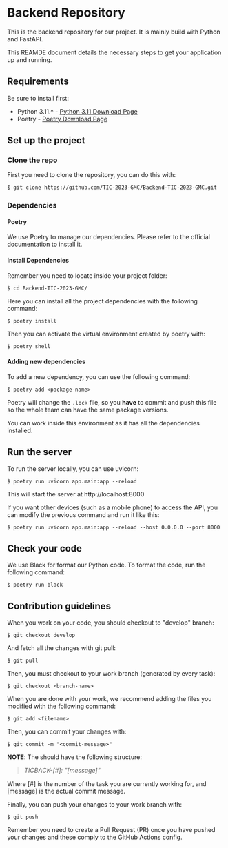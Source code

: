 # Backend Repository

This is the backend repository for our project. It is mainly build with Python and FastAPI.

This REAMDE document details the necessary steps to get your application up and running.

## Requirements
Be sure to install first:

* Python 3.11.^ - [Python 3.11 Download Page](https://www.python.org/downloads/release/python-3110/)
* Poetry - [Poetry Download Page](https://pypi.org/project/poetry/)

## Set up the project

### Clone the repo

First you need to clone the repository, you can do this with:

```bash
$ git clone https://github.com/TIC-2023-GMC/Backend-TIC-2023-GMC.git
```

### Dependencies

#### Poetry

We use Poetry to manage our dependencies. Please refer to the official documentation to install it.

#### Install Dependencies

Remember you need to locate inside your project folder:

```
$ cd Backend-TIC-2023-GMC/
```

Here you can install all the project dependencies with the following command:

```
$ poetry install
```

Then you can activate the virtual environment created by poetry with:

```
$ poetry shell
```

#### Adding new dependencies

To add a new dependency, you can use the following command:

```
$ poetry add <package-name>
```

Poetry will change the `.lock` file, so you **have** to commit and push this file so the whole team can have the same package versions.


You can work inside this environment as it has all the dependencies installed.

## Run the server

To run the server locally, you can use uvicorn:

```
$ poetry run uvicorn app.main:app --reload
```

This will start the server at http://localhost:8000

If you want other devices (such as a mobile phone) to access the API, you can modify the previous command and run it like this:

```
$ poetry run uvicorn app.main:app --reload --host 0.0.0.0 --port 8000
```

## Check your code

We use Black for format our Python code. To format the code, run the following command:

```
$ poetry run black
```

## Contribution guidelines
When you work on your code, you should checkout to "develop" branch:

```
$ git checkout develop
```

And fetch all the changes with git pull:

```
$ git pull
```

Then, you must checkout to your work branch (generated by every task):

```
$ git checkout <branch-name>
```

When you are done with your work, we recommend adding the files you modified with the following command:

```
$ git add <filename>
```

Then, you can commit your changes with:

```
$ git commit -m "<commit-message>"
```

>>
**NOTE**: The <commit-message> should have the following structure: <br>
>*TICBACK-[#]: "[message]"*

Where [#] is the number of the task you are currently working for, and [message] is the actual commit message.

Finally, you can push your changes to your work branch with:

```
$ git push
```

Remember you need to create a Pull Request (PR) once you have pushed your changes and these comply to the GitHub Actions config.
